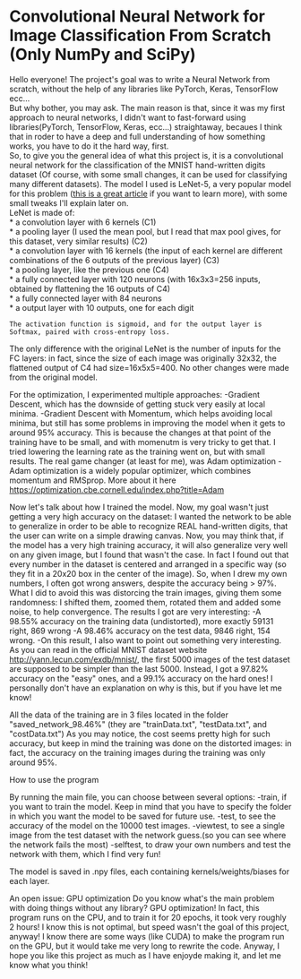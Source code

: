 # Convolutional Neural Network for Image Classification From Scratch (Only NumPy and SciPy)

Hello everyone! The project's goal was to write a Neural Network from scratch, without the help of any libraries like PyTorch, Keras, TensorFlow ecc... <br />
But why bother, you may ask. The main reason is that, since it was my first approach to neural networks, I didn't want to fast-forward using libraries(PyTorch, TensorFlow, Keras, ecc...) straightaway, becaues I think that in roder to have a deep and full understanding of how something works, you have to do it the hard way, first. <br />
So, to give you the general idea of what this project is, it is a convolutional neural network for the classification of the MNIST hand-written digits dataset (Of course, with some small changes, it can be used for classifying many different datasets).
The model I used is LeNet-5, a very popular model for this problem ([this is a great article](https://www.analyticsvidhya.com/blog/2021/03/the-architecture-of-lenet-5/) if you want to learn more), with some small tweaks I'll explain later on.
<br />
LeNet is made of:  
    * a convolution layer with 6 kernels (C1)  
    * a pooling layer (I used the mean pool, but I read that max pool gives, for this dataset, very similar results) (C2)  
    * a convolution layer with 16 kernels (the input of each kernel are different combinations of the 6 outputs of the previous layer) (C3)  
    * a pooling layer, like the previous one (C4)  
    * a fully connected layer with 120 neurons (with 16x3x3=256 inputs, obtained by flattening the 16 outputs of C4)  
    * a fully connected layer with 84 neurons  
    * a output layer with 10 outputs, one for each digit  

    The activation function is sigmoid, and for the output layer is Softmax, paired with cross-entropy loss.

The only difference with the original LeNet is the number of inputs for the FC layers: in fact, since the size of each image was originally 32x32, the flattened output of C4 had size=16x5x5=400. No other changes were made from the original model.

For the optimization, I experimented multiple approaches:
    -Gradient Descent, which has the downside of getting stuck very easily at local minima.
    -Gradient Descent with Momentum, which helps avoiding local minima, but still has some problems in improving the model when it gets to around 95% accuracy. This is because the changes at that point of the training have to be small, and with momenutm is very tricky to get that. I tried lowering the learning rate as the training went on, but with small results.
    The real game changer (at least for me), was Adam optimization
    -Adam optimization is a widely popular optimizer, which combines momentum and RMSprop. More about it here https://optimization.cbe.cornell.edu/index.php?title=Adam

Now let's talk about how I trained the model. Now, my goal wasn't just getting a very high accuracy on the dataset: I wanted the network to be able to generalize in order to be able to recognize REAL hand-written digits, that the user can write on a simple drawing canvas.
Now, you may think that, if the model has a very high training accuracy, it will also generalize very well on any given image, but I found that wasn't the case.
In fact I found out that every number in the dataset is centered and arranged in a specific way (so they fit in a 20x20 box in the center of the image). So, when I drew my own numbers, I often got wrong answers, despite the accuracy being > 97%.
What I did to avoid this was distorcing the train images, giving them some randomness: I shifted them, zoomed them, rotated them and added some noise, to help convergence.
The results I got are very interesting: 
    -A 98.55% accuracy on the training data (undistorted), more exactly 59131 right, 869 wrong
    -A 98.46% accuracy on the test data, 9846 right, 154 wrong.
        -On this result, I also want to point out something very interesting. As you can read in the official MNIST dataset website http://yann.lecun.com/exdb/mnist/, the first 5000 images of the test dataset are supposed to be simpler than the last 5000.
        Instead, I got a 97.82% accuracy on the "easy" ones, and a 99.1% accuracy on the hard ones!
        I personally don't have an explanation on why is this, but if you have let me know!

All the data of the training are in 3 files located in the folder "saved_network_98.46%" (they are "trainData.txt", "testData.txt", and "costData.txt")
As you may notice, the cost seems pretty high for such accuracy, but keep in mind the training was done on the distorted images: in fact, the accuracy on the training images during the training was only around 95%.


How to use the program

By running the main file, you can choose between several options:
    -train, if you want to train the model. Keep in mind that you have to specify the folder in which you want the model to be saved for future use.
    -test, to see the accuracy of the model on the 10000 test images.
    -viewtest, to see a single image from the test dataset with the network guess.(so you can see where the network fails the most)
    -selftest, to draw your own numbers and test the network with them, which I find very fun!

The model is saved in .npy files, each containing kernels/weights/biases for each layer.

An open issue: GPU optimization
Do you know what's the main problem with doing things without any library? GPU optimization!
In fact, this program runs on the CPU, and to train it for 20 epochs, it took very roughly 2 hours!
I know this is not optimal, but speed wasn't the goal of this project, anyway!
I know there are some ways (like CUDA) to make the program run on the GPU, but it would take me very long to rewrite the code.
Anyway, I hope you like this project as much as I have enjoyde making it, and let me know what you think!
